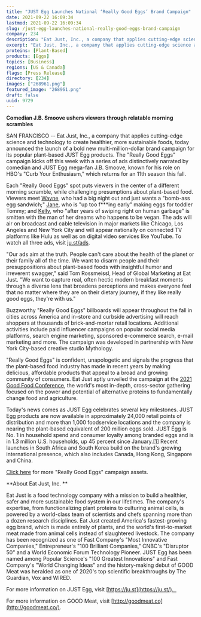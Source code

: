 ```yaml
---
title: "JUST Egg Launches National ‘Really Good Eggs’ Brand Campaign"
date: 2021-09-22 16:09:34
lastmod: 2021-09-22 16:09:34
slug: /just-egg-launches-national-really-good-eggs-brand-campaign
company: 234
description: "Eat Just, Inc., a company that applies cutting-edge science and technology to create healthier, more sustainable foods, today announced the launch of a bold new multi-million-dollar brand campaign for its popular plant-based JUST Egg products."
excerpt: "Eat Just, Inc., a company that applies cutting-edge science and technology to create healthier, more sustainable foods, today announced the launch of a bold new multi-million-dollar brand campaign for its popular plant-based JUST Egg products."
proteins: [Plant-Based]
products: [Eggs]
topics: [Business]
regions: [US & Canada]
flags: [Press Release]
directory: [234]
images: ["268961.png"]
featured_image: "268961.png"
draft: false
uuid: 9729
---
```

**Comedian J.B. Smoove ushers viewers through relatable morning
scrambles** 

SAN FRANCISCO \-- Eat Just, Inc., a company that applies cutting-edge
science and technology to create healthier, more sustainable foods,
today announced the launch of a bold new multi-million-dollar brand
campaign for its popular plant-based JUST Egg products. The "Really Good
Eggs" campaign kicks off this week with a series of ads distinctively
narrated by comedian and JUST Egg mega-fan J.B. Smoove, known for his
role on HBO's "Curb Your Enthusiasm," which returns for an 11th season
this fall.

Each "Really Good Eggs" spot puts viewers in the center of a different
morning scramble, while challenging presumptions about plant-based food.
Viewers meet [Wayne](https://vimeo.com/605056443), who had a big night
out and just wants a \"bomb-ass egg
sandwich;" [Jane](https://vimeo.com/605055963), who is "up too
f\*\*\*ing early" making eggs for toddler Tommy;
and [Kelly](https://vimeo.com/605056335), who "after years of swiping
right on human garbage" is smitten with the man of her dreams who
happens to be vegan. The ads will air on broadcast and cable television
in major markets like Chicago, Los Angeles and New York City and will
appear nationally on connected TV platforms like Hulu as well as on
digital video services like YouTube. To watch all three ads,
visit [ju.st/ads](http://ju.st/ads).

"Our ads aim at the truth. People can't care about the health of the
planet or their family all of the time. We want to disarm people and
their presuppositions about plant-based foods with insightful humor and
irreverent swagger," said Tom Rossmeissl, Head of Global Marketing at
Eat Just. "We want to capture real, often hectic modern breakfast
moments through a diverse lens that broadens perceptions and makes
everyone feel that no matter where they are on their dietary journey, if
they like really good eggs, they're with us."

Buzzworthy "Really Good Eggs" billboards will appear throughout the fall
in cities across America and in-store and curbside advertising will
reach shoppers at thousands of brick-and-mortar retail locations.
Additional activities include paid influencer campaigns on popular
social media platforms, search engine marketing, sponsored e-commerce
search, e-mail marketing and more. The campaign was developed in
partnership with New York City-based creative studio Mythology.

"Really Good Eggs" is confident, unapologetic and signals the progress
that the plant-based food industry has made in recent years by making
delicious, affordable products that appeal to a broad and growing
community of consumers. Eat Just aptly unveiled the campaign at
the [2021 Good Food
Conference](https://gfi.org/event/good-food-conference-2021/), the
world's most in-depth, cross-sector gathering focused on the power and
potential of alternative proteins to fundamentally change food and
agriculture.

Today\'s news comes as JUST Egg celebrates several key milestones. JUST
Egg products are now available in approximately 24,000 retail points of
distribution and more than 1,000 foodservice locations and the company
is nearing the plant-based equivalent of 200 million eggs sold. JUST Egg
is No. 1 in household spend and consumer loyalty among branded eggs and
is in 1.3 million U.S. households, up 45 percent since
January.[\[1\]](https://outlook.office.com/mail/sentitems/id/AQMkADI0OTIwZmJhLTg3YWYtNDgyZi1hYjk0LTNkYTg5ODdjM2VkZgBGAAAD4N%2BDpGTxy02kIcAFOmffBgcAD%2F6D9GbGt0%2BVN76PBzBzqwAAAgEJAAAAD%2F6D9GbGt0%2BVN76PBzBzqwABxG6NmgAAAA%3D%3D#x__ftn1) Recent
launches in South Africa and South Korea build on the brand's growing
international presence, which also includes Canada, Hong Kong, Singapore
and China. 

[Click
here](https://drive.google.com/drive/folders/1qwKu0_BHOoojPUWrM-Lk9eYqBLLEY0s0?usp=sharing) for
more "Really Good Eggs" campaign assets.

**About Eat Just, Inc. **

Eat Just is a food technology company with a mission to build a
healthier, safer and more sustainable food system in our lifetimes. The
company\'s expertise, from functionalizing plant proteins to culturing
animal cells, is powered by a world-class team of scientists and chefs
spanning more than a dozen research disciplines. Eat Just created
America's fastest-growing egg brand, which is made entirely of plants,
and the world's first-to-market meat made from animal cells instead of
slaughtered livestock. The company has been recognized as one of Fast
Company's "Most Innovative Companies," Entrepreneur's "100 Brilliant
Companies," CNBC's "Disruptor 50" and a World Economic Forum Technology
Pioneer. JUST Egg has been named among Popular Science's "100 Greatest
Innovations" and Fast Company's "World Changing Ideas" and the
history-making debut of GOOD Meat was heralded as one of 2020\'s top
scientific breakthroughs by The Guardian, Vox and WIRED.

For more information on JUST Egg,
visit [https://ju.st](https://ju.st/).  

For more information on GOOD Meat,
visit [http://goodmeat.co](http://goodmeat.co/).
